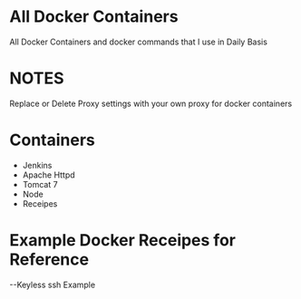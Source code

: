 All Docker Containers
============================

All Docker Containers and docker commands  that I use in Daily Basis
 
 NOTES
=======
Replace or Delete Proxy settings with your own proxy for docker containers

 # Containers

 
 - Jenkins
 - Apache Httpd
 - Tomcat 7
 - Node
 - Receipes

 Example Docker Receipes for Reference
 ======================================


 --Keyless ssh Example




